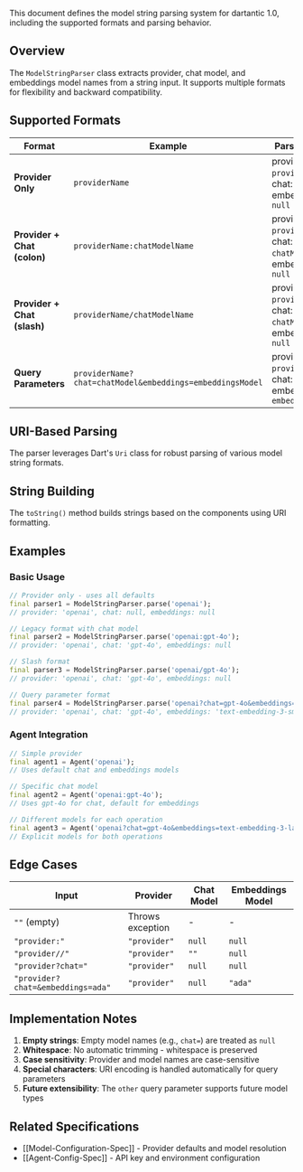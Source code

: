 This document defines the model string parsing system for dartantic 1.0, including the supported formats and parsing behavior.

## Overview

The `ModelStringParser` class extracts provider, chat model, and embeddings model names from a string input. It supports multiple formats for flexibility and backward compatibility.

## Supported Formats

| Format | Example | Parsed Output |
|--------|---------|---------------|
| **Provider Only** | `providerName` | provider: `providerName`, chat: `null`, embeddings: `null` |
| **Provider + Chat (colon)** | `providerName:chatModelName` | provider: `providerName`, chat: `chatModelName`, embeddings: `null` |
| **Provider + Chat (slash)** | `providerName/chatModelName` | provider: `providerName`, chat: `chatModelName`, embeddings: `null` |
| **Query Parameters** | `providerName?chat=chatModel&embeddings=embeddingsModel` | provider: `providerName`, chat: `chatModel`, embeddings: `embeddingsModel` |

## URI-Based Parsing

The parser leverages Dart's `Uri` class for robust parsing of various model string formats.

## String Building

The `toString()` method builds strings based on the components using URI formatting.

## Examples

### Basic Usage

```dart
// Provider only - uses all defaults
final parser1 = ModelStringParser.parse('openai');
// provider: 'openai', chat: null, embeddings: null

// Legacy format with chat model
final parser2 = ModelStringParser.parse('openai:gpt-4o');
// provider: 'openai', chat: 'gpt-4o', embeddings: null

// Slash format
final parser3 = ModelStringParser.parse('openai/gpt-4o');
// provider: 'openai', chat: 'gpt-4o', embeddings: null

// Query parameter format
final parser4 = ModelStringParser.parse('openai?chat=gpt-4o&embeddings=text-embedding-3-small');
// provider: 'openai', chat: 'gpt-4o', embeddings: 'text-embedding-3-small'
```

### Agent Integration

```dart
// Simple provider
final agent1 = Agent('openai');
// Uses default chat and embeddings models

// Specific chat model
final agent2 = Agent('openai:gpt-4o');
// Uses gpt-4o for chat, default for embeddings

// Different models for each operation
final agent3 = Agent('openai?chat=gpt-4o&embeddings=text-embedding-3-large');
// Explicit models for both operations
```

## Edge Cases

| Input | Provider | Chat Model | Embeddings Model |
|-------|----------|------------|------------------|
| `""` (empty) | Throws exception | - | - |
| `"provider:"` | `"provider"` | `null` | `null` |
| `"provider//"` | `"provider"` | `""` | `null` |
| `"provider?chat="` | `"provider"` | `null` | `null` |
| `"provider?chat=&embeddings=ada"` | `"provider"` | `null` | `"ada"` |

## Implementation Notes

1. **Empty strings**: Empty model names (e.g., `chat=`) are treated as `null`
2. **Whitespace**: No automatic trimming - whitespace is preserved
3. **Case sensitivity**: Provider and model names are case-sensitive
4. **Special characters**: URI encoding is handled automatically for query parameters
5. **Future extensibility**: The `other` query parameter supports future model types

## Related Specifications

- [[Model-Configuration-Spec]] - Provider defaults and model resolution
- [[Agent-Config-Spec]] - API key and environment configuration
